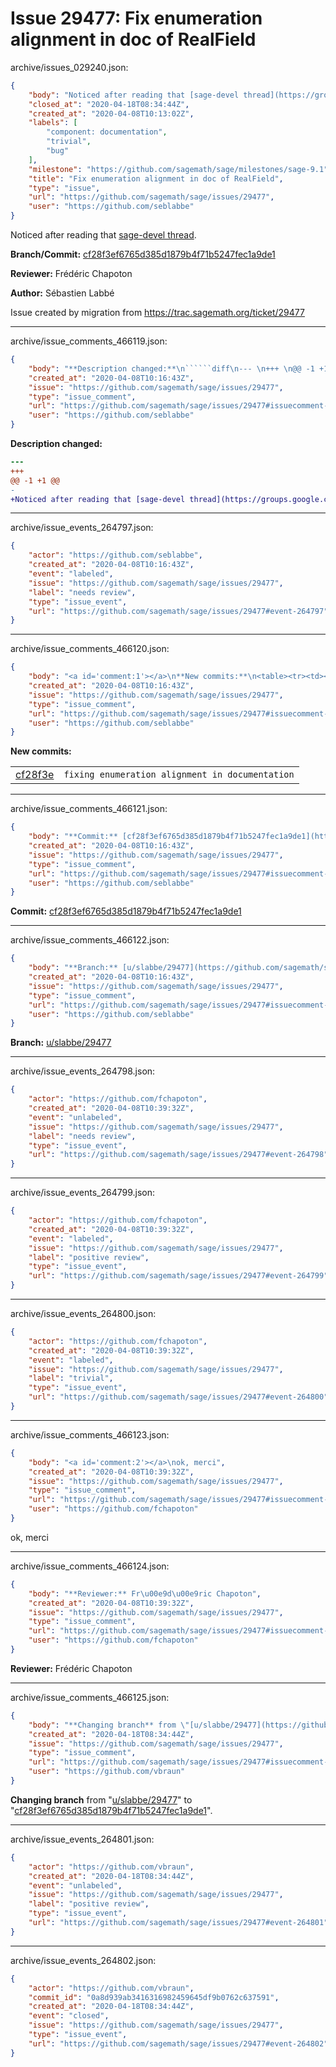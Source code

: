 # Issue 29477: Fix enumeration alignment in doc of RealField

archive/issues_029240.json:
```json
{
    "body": "Noticed after reading that [sage-devel thread](https://groups.google.com/d/msg/sage-devel/CRBT-oFxn3c/NB1IUJgdBAAJ).\n\n**Branch/Commit:** [cf28f3ef6765d385d1879b4f71b5247fec1a9de1](https://github.com/sagemath/sagetrac-mirror/commit/cf28f3ef6765d385d1879b4f71b5247fec1a9de1)\n\n**Reviewer:** Fr\u00e9d\u00e9ric Chapoton\n\n**Author:** S\u00e9bastien Labb\u00e9\n\nIssue created by migration from https://trac.sagemath.org/ticket/29477\n\n",
    "closed_at": "2020-04-18T08:34:44Z",
    "created_at": "2020-04-08T10:13:02Z",
    "labels": [
        "component: documentation",
        "trivial",
        "bug"
    ],
    "milestone": "https://github.com/sagemath/sage/milestones/sage-9.1",
    "title": "Fix enumeration alignment in doc of RealField",
    "type": "issue",
    "url": "https://github.com/sagemath/sage/issues/29477",
    "user": "https://github.com/seblabbe"
}
```
Noticed after reading that [sage-devel thread](https://groups.google.com/d/msg/sage-devel/CRBT-oFxn3c/NB1IUJgdBAAJ).

**Branch/Commit:** [cf28f3ef6765d385d1879b4f71b5247fec1a9de1](https://github.com/sagemath/sagetrac-mirror/commit/cf28f3ef6765d385d1879b4f71b5247fec1a9de1)

**Reviewer:** Frédéric Chapoton

**Author:** Sébastien Labbé

Issue created by migration from https://trac.sagemath.org/ticket/29477





---

archive/issue_comments_466119.json:
```json
{
    "body": "**Description changed:**\n``````diff\n--- \n+++ \n@@ -1 +1 @@\n-\n+Noticed after reading that [sage-devel thread](https://groups.google.com/d/msg/sage-devel/CRBT-oFxn3c/NB1IUJgdBAAJ).\n``````\n",
    "created_at": "2020-04-08T10:16:43Z",
    "issue": "https://github.com/sagemath/sage/issues/29477",
    "type": "issue_comment",
    "url": "https://github.com/sagemath/sage/issues/29477#issuecomment-466119",
    "user": "https://github.com/seblabbe"
}
```

**Description changed:**
``````diff
--- 
+++ 
@@ -1 +1 @@
-
+Noticed after reading that [sage-devel thread](https://groups.google.com/d/msg/sage-devel/CRBT-oFxn3c/NB1IUJgdBAAJ).
``````




---

archive/issue_events_264797.json:
```json
{
    "actor": "https://github.com/seblabbe",
    "created_at": "2020-04-08T10:16:43Z",
    "event": "labeled",
    "issue": "https://github.com/sagemath/sage/issues/29477",
    "label": "needs review",
    "type": "issue_event",
    "url": "https://github.com/sagemath/sage/issues/29477#event-264797"
}
```



---

archive/issue_comments_466120.json:
```json
{
    "body": "<a id='comment:1'></a>\n**New commits:**\n<table><tr><td><a href=\"https://github.com/sagemath/sagetrac-mirror/commit/cf28f3ef6765d385d1879b4f71b5247fec1a9de1\">cf28f3e</a></td><td><code>fixing enumeration alignment in documentation</code></td></tr></table>\n",
    "created_at": "2020-04-08T10:16:43Z",
    "issue": "https://github.com/sagemath/sage/issues/29477",
    "type": "issue_comment",
    "url": "https://github.com/sagemath/sage/issues/29477#issuecomment-466120",
    "user": "https://github.com/seblabbe"
}
```

<a id='comment:1'></a>
**New commits:**
<table><tr><td><a href="https://github.com/sagemath/sagetrac-mirror/commit/cf28f3ef6765d385d1879b4f71b5247fec1a9de1">cf28f3e</a></td><td><code>fixing enumeration alignment in documentation</code></td></tr></table>




---

archive/issue_comments_466121.json:
```json
{
    "body": "**Commit:** [cf28f3ef6765d385d1879b4f71b5247fec1a9de1](https://github.com/sagemath/sagetrac-mirror/commit/cf28f3ef6765d385d1879b4f71b5247fec1a9de1)",
    "created_at": "2020-04-08T10:16:43Z",
    "issue": "https://github.com/sagemath/sage/issues/29477",
    "type": "issue_comment",
    "url": "https://github.com/sagemath/sage/issues/29477#issuecomment-466121",
    "user": "https://github.com/seblabbe"
}
```

**Commit:** [cf28f3ef6765d385d1879b4f71b5247fec1a9de1](https://github.com/sagemath/sagetrac-mirror/commit/cf28f3ef6765d385d1879b4f71b5247fec1a9de1)



---

archive/issue_comments_466122.json:
```json
{
    "body": "**Branch:** [u/slabbe/29477](https://github.com/sagemath/sagetrac-mirror/tree/u/slabbe/29477)",
    "created_at": "2020-04-08T10:16:43Z",
    "issue": "https://github.com/sagemath/sage/issues/29477",
    "type": "issue_comment",
    "url": "https://github.com/sagemath/sage/issues/29477#issuecomment-466122",
    "user": "https://github.com/seblabbe"
}
```

**Branch:** [u/slabbe/29477](https://github.com/sagemath/sagetrac-mirror/tree/u/slabbe/29477)



---

archive/issue_events_264798.json:
```json
{
    "actor": "https://github.com/fchapoton",
    "created_at": "2020-04-08T10:39:32Z",
    "event": "unlabeled",
    "issue": "https://github.com/sagemath/sage/issues/29477",
    "label": "needs review",
    "type": "issue_event",
    "url": "https://github.com/sagemath/sage/issues/29477#event-264798"
}
```



---

archive/issue_events_264799.json:
```json
{
    "actor": "https://github.com/fchapoton",
    "created_at": "2020-04-08T10:39:32Z",
    "event": "labeled",
    "issue": "https://github.com/sagemath/sage/issues/29477",
    "label": "positive review",
    "type": "issue_event",
    "url": "https://github.com/sagemath/sage/issues/29477#event-264799"
}
```



---

archive/issue_events_264800.json:
```json
{
    "actor": "https://github.com/fchapoton",
    "created_at": "2020-04-08T10:39:32Z",
    "event": "labeled",
    "issue": "https://github.com/sagemath/sage/issues/29477",
    "label": "trivial",
    "type": "issue_event",
    "url": "https://github.com/sagemath/sage/issues/29477#event-264800"
}
```



---

archive/issue_comments_466123.json:
```json
{
    "body": "<a id='comment:2'></a>\nok, merci",
    "created_at": "2020-04-08T10:39:32Z",
    "issue": "https://github.com/sagemath/sage/issues/29477",
    "type": "issue_comment",
    "url": "https://github.com/sagemath/sage/issues/29477#issuecomment-466123",
    "user": "https://github.com/fchapoton"
}
```

<a id='comment:2'></a>
ok, merci



---

archive/issue_comments_466124.json:
```json
{
    "body": "**Reviewer:** Fr\u00e9d\u00e9ric Chapoton",
    "created_at": "2020-04-08T10:39:32Z",
    "issue": "https://github.com/sagemath/sage/issues/29477",
    "type": "issue_comment",
    "url": "https://github.com/sagemath/sage/issues/29477#issuecomment-466124",
    "user": "https://github.com/fchapoton"
}
```

**Reviewer:** Frédéric Chapoton



---

archive/issue_comments_466125.json:
```json
{
    "body": "**Changing branch** from \"[u/slabbe/29477](https://github.com/sagemath/sagetrac-mirror/tree/u/slabbe/29477)\" to \"[cf28f3ef6765d385d1879b4f71b5247fec1a9de1](https://github.com/sagemath/sagetrac-mirror/commit/cf28f3ef6765d385d1879b4f71b5247fec1a9de1)\".",
    "created_at": "2020-04-18T08:34:44Z",
    "issue": "https://github.com/sagemath/sage/issues/29477",
    "type": "issue_comment",
    "url": "https://github.com/sagemath/sage/issues/29477#issuecomment-466125",
    "user": "https://github.com/vbraun"
}
```

**Changing branch** from "[u/slabbe/29477](https://github.com/sagemath/sagetrac-mirror/tree/u/slabbe/29477)" to "[cf28f3ef6765d385d1879b4f71b5247fec1a9de1](https://github.com/sagemath/sagetrac-mirror/commit/cf28f3ef6765d385d1879b4f71b5247fec1a9de1)".



---

archive/issue_events_264801.json:
```json
{
    "actor": "https://github.com/vbraun",
    "created_at": "2020-04-18T08:34:44Z",
    "event": "unlabeled",
    "issue": "https://github.com/sagemath/sage/issues/29477",
    "label": "positive review",
    "type": "issue_event",
    "url": "https://github.com/sagemath/sage/issues/29477#event-264801"
}
```



---

archive/issue_events_264802.json:
```json
{
    "actor": "https://github.com/vbraun",
    "commit_id": "0a8d939ab3416316982459645df9b0762c637591",
    "created_at": "2020-04-18T08:34:44Z",
    "event": "closed",
    "issue": "https://github.com/sagemath/sage/issues/29477",
    "type": "issue_event",
    "url": "https://github.com/sagemath/sage/issues/29477#event-264802"
}
```
